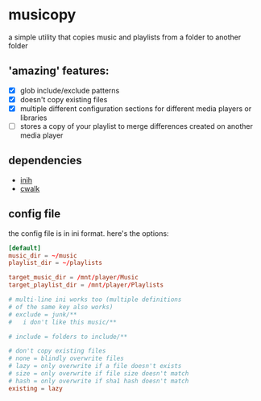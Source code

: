 # musicopy

a simple utility that copies music and playlists from a folder to another folder

## 'amazing' features:

- [x] glob include/exclude patterns
- [x] doesn't copy existing files
- [x] multiple different configuration sections for different media players or libraries
- [ ] stores a copy of your playlist to merge differences created on another media player

## dependencies

- [inih](https://github.com/benhoyt/inih)
- [cwalk](https://github.com/likle/cwalk)

## config file

the config file is in ini format. here's the options:

```rc
[default]
music_dir = ~/music
playlist_dir = ~/playlists

target_music_dir = /mnt/player/Music
target_playlist_dir = /mnt/player/Playlists

# multi-line ini works too (multiple definitions
# of the same key also works)
# exclude = junk/**
# 	i don't like this music/**

# include = folders to include/**

# don't copy existing files
# none = blindly overwrite files
# lazy = only overwrite if a file doesn't exists
# size = only overwrite if file size doesn't match
# hash = only overwrite if sha1 hash doesn't match
existing = lazy

```

